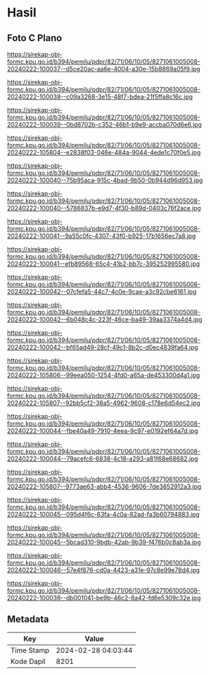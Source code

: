 # Hasil

## Foto C Plano

https://sirekap-obj-formc.kpu.go.id/b394/pemilu/pdpr/82/71/06/10/05/8271061005008-20240222-100037--d5ce20ac-aa6e-4004-a30e-15b8869a05f9.jpg

https://sirekap-obj-formc.kpu.go.id/b394/pemilu/pdpr/82/71/06/10/05/8271061005008-20240222-100038--c09a3268-3e15-48f7-bdea-21f5ffa8c16c.jpg

https://sirekap-obj-formc.kpu.go.id/b394/pemilu/pdpr/82/71/06/10/05/8271061005008-20240222-100039--0bd8702b-c352-46b1-b9e9-accba070d6e6.jpg

https://sirekap-obj-formc.kpu.go.id/b394/pemilu/pdpr/82/71/06/10/05/8271061005008-20240222-105804--e2838f03-046e-484a-9044-4ede1c70f0e5.jpg

https://sirekap-obj-formc.kpu.go.id/b394/pemilu/pdpr/82/71/06/10/05/8271061005008-20240222-100040--75b95aca-915c-4bad-9b50-0b944d96d953.jpg

https://sirekap-obj-formc.kpu.go.id/b394/pemilu/pdpr/82/71/06/10/05/8271061005008-20240222-100040--5786837b-e9d7-4f30-b89d-0403c76f2ace.jpg

https://sirekap-obj-formc.kpu.go.id/b394/pemilu/pdpr/82/71/06/10/05/8271061005008-20240222-100041--9a55c0fc-4307-43f0-b925-17b1656ec7a8.jpg

https://sirekap-obj-formc.kpu.go.id/b394/pemilu/pdpr/82/71/06/10/05/8271061005008-20240222-100041--efb89568-65c4-41b2-bb7c-395252995580.jpg

https://sirekap-obj-formc.kpu.go.id/b394/pemilu/pdpr/82/71/06/10/05/8271061005008-20240222-100042--07cfefa5-44c7-4c0e-9cae-a3c92cbe6161.jpg

https://sirekap-obj-formc.kpu.go.id/b394/pemilu/pdpr/82/71/06/10/05/8271061005008-20240222-100042--6b048c4c-223f-46ce-ba49-39aa3374a4d4.jpg

https://sirekap-obj-formc.kpu.go.id/b394/pemilu/pdpr/82/71/06/10/05/8271061005008-20240222-100042--bf65ad49-28cf-49c1-8b2c-d0ec4839fa64.jpg

https://sirekap-obj-formc.kpu.go.id/b394/pemilu/pdpr/82/71/06/10/05/8271061005008-20240222-105806--99eea050-1254-4fd0-a65a-de453300d4a1.jpg

https://sirekap-obj-formc.kpu.go.id/b394/pemilu/pdpr/82/71/06/10/05/8271061005008-20240222-105807--92bb5cf2-38a5-4962-9608-c178e6d54ec2.jpg

https://sirekap-obj-formc.kpu.go.id/b394/pemilu/pdpr/82/71/06/10/05/8271061005008-20240222-100044--fbe40a49-7910-4eea-9c97-e0192ef64a7d.jpg

https://sirekap-obj-formc.kpu.go.id/b394/pemilu/pdpr/82/71/06/10/05/8271061005008-20240222-100044--79acefc6-6838-4c18-a293-a81f68e68682.jpg

https://sirekap-obj-formc.kpu.go.id/b394/pemilu/pdpr/82/71/06/10/05/8271061005008-20240222-105807--9773ae63-abb4-4536-9606-7de3852912a3.jpg

https://sirekap-obj-formc.kpu.go.id/b394/pemilu/pdpr/82/71/06/10/05/8271061005008-20240222-100045--095d4f6c-63fa-4c0a-82ad-fa3b60794883.jpg

https://sirekap-obj-formc.kpu.go.id/b394/pemilu/pdpr/82/71/06/10/05/8271061005008-20240222-100045--5bcad310-9bdb-42ab-9b39-f476b0c8ab3a.jpg

https://sirekap-obj-formc.kpu.go.id/b394/pemilu/pdpr/82/71/06/10/05/8271061005008-20240222-100046--57e4f876-cd0a-4423-a31e-97c8e99e78d4.jpg

https://sirekap-obj-formc.kpu.go.id/b394/pemilu/pdpr/82/71/06/10/05/8271061005008-20240222-100038--db001041-be9b-46c2-8a42-fd6e5309c32e.jpg


## Metadata

| Key        | Value               |
| ---------- | ------------------- |
| Time Stamp | 2024-02-28 04:03:44 |
| Kode Dapil | 8201                |



